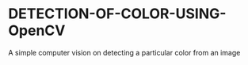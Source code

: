 # DETECTION-OF-COLOR-USING-OpenCV
A simple computer vision on detecting a particular color from an image
